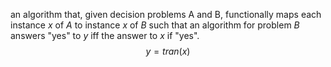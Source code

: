 
an algorithm that, given decision problems A and B, functionally maps each instance $x$ of $A$ to  instance $x$ of $B$ such that an algorithm for problem $B$ answers "yes" to $y$ iff the answer to $x$ if "yes".
$$y = tran(x)$$	
